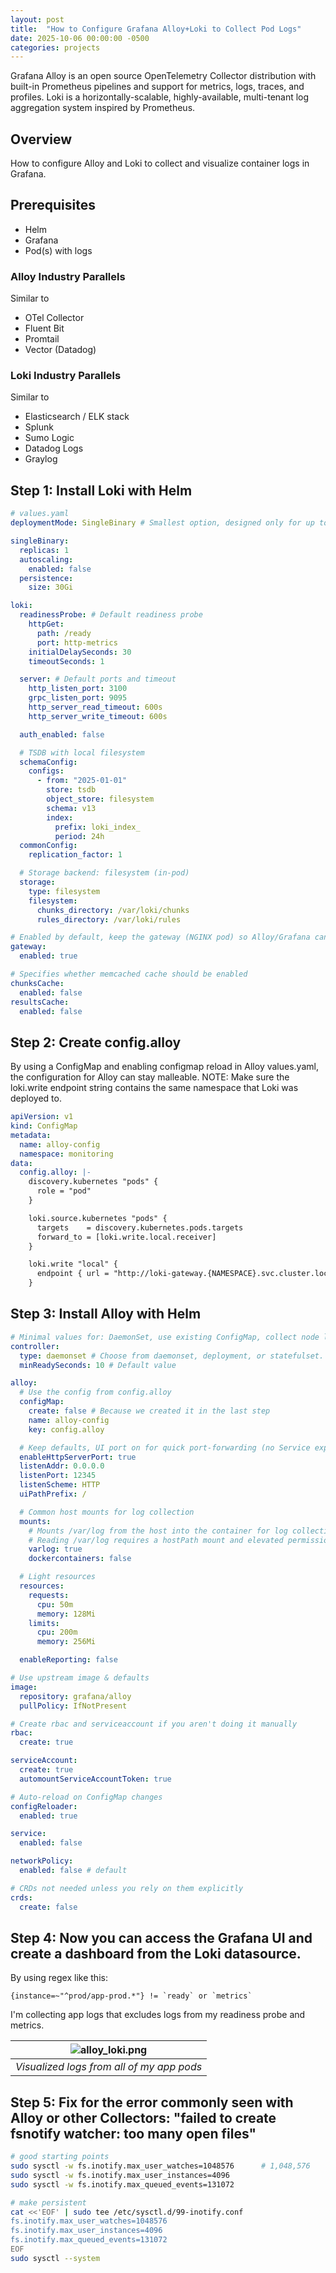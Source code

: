 ```yaml
---
layout: post
title:  "How to Configure Grafana Alloy+Loki to Collect Pod Logs"
date: 2025-10-06 00:00:00 -0500  
categories: projects
---
```

Grafana Alloy is an open source OpenTelemetry Collector distribution with built-in Prometheus pipelines and support for metrics, logs, traces, and profiles. Loki is a horizontally-scalable, highly-available, multi-tenant log aggregation system inspired by Prometheus.<!--break-->

## Overview 
How to configure Alloy and Loki to collect and visualize container logs in Grafana.

## Prerequisites
- Helm 
- Grafana
- Pod(s) with logs

### Alloy Industry Parallels
Similar to 
- OTel Collector
- Fluent Bit
- Promtail
- Vector (Datadog)

### Loki Industry Parallels
Similar to 
- Elasticsearch / ELK stack
- Splunk
- Sumo Logic
- Datadog Logs
- Graylog

## Step 1: Install Loki with Helm

```yaml
# values.yaml
deploymentMode: SingleBinary # Smallest option, designed only for up to 10GB/day

singleBinary:
  replicas: 1
  autoscaling:
    enabled: false
  persistence: 
    size: 30Gi

loki:
  readinessProbe: # Default readiness probe
    httpGet:
      path: /ready
      port: http-metrics
    initialDelaySeconds: 30
    timeoutSeconds: 1

  server: # Default ports and timeout
    http_listen_port: 3100
    grpc_listen_port: 9095
    http_server_read_timeout: 600s
    http_server_write_timeout: 600s

  auth_enabled: false

  # TSDB with local filesystem
  schemaConfig:
    configs:
      - from: "2025-01-01"
        store: tsdb
        object_store: filesystem
        schema: v13
        index:
          prefix: loki_index_
          period: 24h
  commonConfig:
    replication_factor: 1

  # Storage backend: filesystem (in-pod)
  storage:
    type: filesystem
    filesystem:
      chunks_directory: /var/loki/chunks
      rules_directory: /var/loki/rules

# Enabled by default, keep the gateway (NGINX pod) so Alloy/Grafana can talk to http://loki-gateway
gateway:
  enabled: true

# Specifies whether memcached cache should be enabled
chunksCache:
  enabled: false
resultsCache:
  enabled: false
```

## Step 2: Create config.alloy 

By using a ConfigMap and enabling configmap reload in Alloy values.yaml, the configuration for Alloy can stay malleable. 
NOTE: Make sure the loki.write endpoint string contains the same namespace that Loki was deployed to. 

```yaml
apiVersion: v1
kind: ConfigMap
metadata:
  name: alloy-config
  namespace: monitoring
data:
  config.alloy: |-
    discovery.kubernetes "pods" {
      role = "pod"
    }

    loki.source.kubernetes "pods" {
      targets    = discovery.kubernetes.pods.targets
      forward_to = [loki.write.local.receiver]
    }

    loki.write "local" {
      endpoint { url = "http://loki-gateway.{NAMESPACE}.svc.cluster.local/loki/api/v1/push" }
    }
```

## Step 3: Install Alloy with Helm 

```yaml
# Minimal values for: DaemonSet, use existing ConfigMap, collect node logs, no Service.
controller:
  type: daemonset # Choose from daemonset, deployment, or statefulset. The daemonset type is best suited for collecting container log files
  minReadySeconds: 10 # Default value

alloy:
  # Use the config from config.alloy
  configMap:
    create: false # Because we created it in the last step
    name: alloy-config
    key: config.alloy 

  # Keep defaults, UI port on for quick port-forwarding (no Service exposed).
  enableHttpServerPort: true
  listenAddr: 0.0.0.0
  listenPort: 12345
  listenScheme: HTTP
  uiPathPrefix: /

  # Common host mounts for log collection
  mounts:
    # Mounts /var/log from the host into the container for log collection
    # Reading /var/log requires a hostPath mount and elevated permissions, and should not be used in high security contexts
    varlog: true
    dockercontainers: false

  # Light resources
  resources:
    requests:
      cpu: 50m
      memory: 128Mi
    limits:
      cpu: 200m
      memory: 256Mi

  enableReporting: false

# Use upstream image & defaults
image:
  repository: grafana/alloy
  pullPolicy: IfNotPresent

# Create rbac and serviceaccount if you aren't doing it manually
rbac:
  create: true

serviceAccount:
  create: true
  automountServiceAccountToken: true

# Auto-reload on ConfigMap changes
configReloader:
  enabled: true

service:
  enabled: false

networkPolicy:
  enabled: false # default

# CRDs not needed unless you rely on them explicitly
crds:
  create: false
```

## Step 4: Now you can access the Grafana UI and create a dashboard from the Loki datasource. 

By using regex like this:

```
{instance=~"^prod/app-prod.*"} != `ready` or `metrics`
```
I'm collecting app logs that excludes logs from my readiness probe and metrics.

| ![alloy_loki.png](/assets/alloy_loki.png) |
|:--:| 
| *Visualized logs from all of my app pods* |

## Step 5: Fix for the error commonly seen with Alloy or other Collectors: "failed to create fsnotify watcher: too many open files"

```bash
# good starting points
sudo sysctl -w fs.inotify.max_user_watches=1048576      # 1,048,576
sudo sysctl -w fs.inotify.max_user_instances=4096
sudo sysctl -w fs.inotify.max_queued_events=131072

# make persistent
cat <<'EOF' | sudo tee /etc/sysctl.d/99-inotify.conf
fs.inotify.max_user_watches=1048576
fs.inotify.max_user_instances=4096
fs.inotify.max_queued_events=131072
EOF
sudo sysctl --system
```